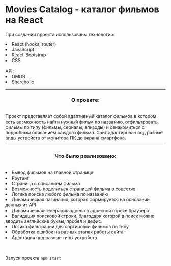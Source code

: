 # Movies Catalog - каталог фильмов на React

При создании проекта использованы технологии:
<li>React (hooks, router)</li>
<li>JavaScript</li>
<li>React-Bootstrap</li>
<li>CSS</li>
<br>
API:
<li>OMDB</li>
<li>Shareholic</li>
<hr>
<h3 align=center>О проекте:</h3>
<br>
Проект представляет собой адаптивный каталог фильмов в котором есть возможность найти нужный фильм по названию, отфильтровать фильмы по типу (фильмы, сериалы, эпизоды) и ознакомиться с подробным описанием каждого фильма. Сайт адаптирован под разные виды устройств от монитора ПК до экрана смартфона.
<hr>
<h3 align=center>Что было реализовано:</h3>
<br>
<li>Вывод фильмов на главной странице</li>
<li>Роутинг</li>
<li>Страница с описанием фильма</li>
<li>Возможность поделиться страницей фильма в соцсетях</li>
<li>Логика поиска любого фильма по названию</li>
<li>Динамическая пагинация, которая формируется на основании данных из API</li>
<li>Динамическая генерация адреса в адресной строке браузера</li>
<li>Валидация поисковой строки, благодаря которой в поиск можно вводить английские буквы, пробел и дефис</li>
<li>Логика фильтрации для сортировки фильмов по типу</li>
<li>Обработка ошибок на разных этапах работы сайта </li>
<li>Адаптация под разные типы устройств</li>
<br><br>

Запуск проекта `npm start`


